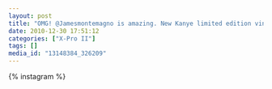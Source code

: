 ```yaml
---
layout: post
title: "OMG! @Jamesmontemagno is amazing. New Kanye limited edition vinyl!!"
date: 2010-12-30 17:51:12
categories: ["X-Pro II"]
tags: []
media_id: "13148384_326209"
---
```


{% instagram %}
